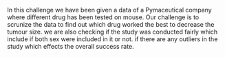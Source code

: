 In this challenge we have been given a data of a Pymaceutical company where different drug has been tested on mouse.
Our challenge is to scrunize the data to find out which drug worked the best to decrease the tumour size.
we are also checking if the study was conducted fairly which include if both sex were included in it or not.
if there are any outliers in the study which effects the overall success rate.
